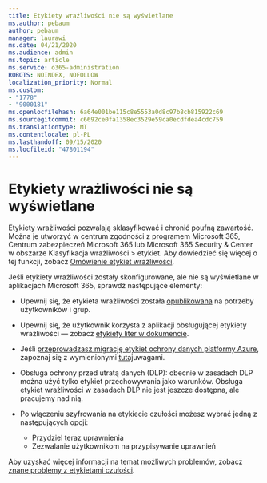 ```yaml
---
title: Etykiety wrażliwości nie są wyświetlane
ms.author: pebaum
author: pebaum
manager: laurawi
ms.date: 04/21/2020
ms.audience: admin
ms.topic: article
ms.service: o365-administration
ROBOTS: NOINDEX, NOFOLLOW
localization_priority: Normal
ms.custom:
- "1778"
- "9000181"
ms.openlocfilehash: 6a64e001be115c8e5553a0d8c97b8cb815922c69
ms.sourcegitcommit: c6692ce0fa1358ec3529e59ca0ecdfdea4cdc759
ms.translationtype: MT
ms.contentlocale: pl-PL
ms.lasthandoff: 09/15/2020
ms.locfileid: "47801194"
---
```

# <a name="sensitivity-labels-not-appearing"></a>Etykiety wrażliwości nie są wyświetlane

Etykiety wrażliwości pozwalają sklasyfikować i chronić poufną zawartość. Można je utworzyć w centrum zgodności z programem Microsoft 365, Centrum zabezpieczeń Microsoft 365 lub Microsoft 365 Security & Center w obszarze Klasyfikacja wrażliwości > etykiet. Aby dowiedzieć się więcej o tej funkcji, zobacz [Omówienie etykiet wrażliwości](https://docs.microsoft.com/microsoft-365/compliance/sensitivity-labels).

Jeśli etykiety wrażliwości zostały skonfigurowane, ale nie są wyświetlane w aplikacjach Microsoft 365, sprawdź następujące elementy:

- Upewnij się, że etykieta wrażliwości została [opublikowana](https://docs.microsoft.com/microsoft-365/compliance/sensitivity-labels#what-label-policies-can-do) na potrzeby użytkowników i grup.

- Upewnij się, że użytkownik korzysta z aplikacji obsługującej etykiety wrażliwości — zobacz [etykiety liter w dokumencie](https://support.office.com/article/apply-sensitivity-labels-to-your-documents-and-email-within-office-2f96e7cd-d5a4-403b-8bd7-4cc636bae0f9?#bkmk_whereavailable).

- Jeśli [przeprowadzasz migrację etykiet ochrony danych platformy Azure](https://docs.microsoft.com/azure/information-protection/configure-policy-migrate-labels), zapoznaj się z wymienionymi [tutaj](https://docs.microsoft.com/azure/information-protection/configure-policy-migrate-labels#considerations-for-unified-labels)uwagami.

- Obsługa ochrony przed utratą danych (DLP): obecnie w zasadach DLP można użyć tylko etykiet przechowywania jako warunków.  Obsługa etykiet wrażliwości w zasadach DLP nie jest jeszcze dostępna, ale pracujemy nad nią.

- Po włączeniu szyfrowania na etykiecie czułości możesz wybrać jedną z następujących opcji:
    - Przydziel teraz uprawnienia
    - Zezwalanie użytkownikom na przypisywanie uprawnień


Aby uzyskać więcej informacji na temat możliwych problemów, zobacz [znane problemy z etykietami czułości](https://support.office.com/article/known-issues-with-sensitivity-labels-in-office-b169d687-2bbd-4e21-a440-7da1b2743edc).